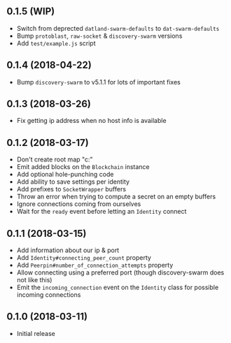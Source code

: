 ## 0.1.5 (WIP)

* Switch from deprected `datland-swarm-defaults` to `dat-swarm-defaults`
* Bump `protoblast`, `raw-socket` & `discovery-swarm` versions
* Add `test/example.js` script

## 0.1.4 (2018-04-22)

* Bump `discovery-swarm` to v5.1.1 for lots of important fixes

## 0.1.3 (2018-03-26)

* Fix getting ip address when no host info is available

## 0.1.2 (2018-03-17)

* Don't create root map "c:\"
* Emit added blocks on the `Blockchain` instance
* Add optional hole-punching code
* Add ability to save settings per identity
* Add prefixes to `SocketWrapper` buffers
* Throw an error when trying to compute a secret on an empty buffers
* Ignore connections coming from ourselves
* Wait for the `ready` event before letting an `Identity` connect

## 0.1.1 (2018-03-15)

* Add information about our ip & port
* Add `Identity#connecting_peer_count` property
* Add `Peerpin#number_of_connection_attempts` property
* Allow connecting using a preferred port (though discovery-swarm does not like this)
* Emit the `incoming_connection` event on the `Identity` class for possible incoming connections

## 0.1.0 (2018-03-11)

* Initial release